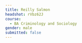 ```yaml
---
title: Reilly Salmon
headshot: rVbz62J
course:
  - BA Criminology and Sociology
gender: male
submitted: false
---
```

